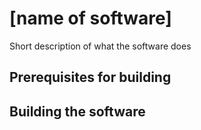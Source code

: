 # [name of software]

Short description of what the software does

## Prerequisites for building

## Building the software

